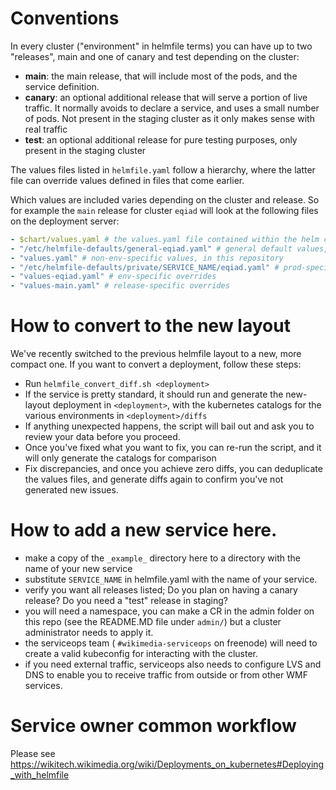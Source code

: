 # Conventions
In every cluster ("environment" in helmfile terms) you can have up to two "releases", main and one of canary and test depending on the cluster:
- **main**: the main release, that will include most of the pods, and the service definition.
- **canary**: an optional additional release that will serve a portion of live traffic. It normally avoids to declare a service, and uses a small number of pods.
  Not present in the staging cluster as it only makes sense with real traffic
- **test**: an optional additional release for pure testing purposes, only present in the staging cluster

The values files listed in `helmfile.yaml` follow a hierarchy, where the latter file can override values defined in files that come earlier. 

Which values are included varies depending on the cluster and release. So for example the `main` release for cluster `eqiad` will look at the following files on the deployment server:
```yaml
- $chart/values.yaml # the values.yaml file contained within the helm chart
- "/etc/helmfile-defaults/general-eqiad.yaml" # general default values, controlled by SRE
- "values.yaml" # non-env-specific values, in this repository
- "/etc/helmfile-defaults/private/SERVICE_NAME/eqiad.yaml" # prod-specific secrets, controlled by SRE
- "values-eqiad.yaml" # env-specific overrides
- "values-main.yaml" # release-specific overrides
```

# How to convert to the new layout
We've recently switched to the previous helmfile layout to a new, more compact one. If you want to convert a deployment, follow these steps:

- Run `helmfile_convert_diff.sh <deployment>`
- If the service is pretty standard, it should run and generate 
  the new-layout deployment in `<deployment>`, with the kubernetes catalogs for the various environments in `<deployment>/diffs`
- If anything unexpected happens, the script will bail out and ask you to review your data before you proceed.
- Once you've fixed what you want to fix, you can re-run the script, and it will only generate the catalogs for comparison
- Fix discrepancies, and once you achieve zero diffs, you can deduplicate the values files, and generate diffs again to confirm you've not generated new issues.

# How to add a new service here.
- make a copy of the `_example_` directory here to a directory with the name of your new service
- substitute `SERVICE_NAME` in helmfile.yaml with the name of your service.
- verify you want all releases listed; Do you plan on having a canary release? Do you need a "test" release in staging?
- you will need a namespace, you can make a CR in the admin folder on this repo (see the README.MD file under `admin/`) but a cluster administrator needs to apply it.
- the serviceops team ( `#wikimedia-serviceops` on freenode) will need to create a valid kubeconfig for interacting with the cluster.
- if you need external traffic, serviceops also needs to configure LVS and DNS to enable you to receive traffic from outside or from other WMF services.



# Service owner common workflow

Please see https://wikitech.wikimedia.org/wiki/Deployments_on_kubernetes#Deploying_with_helmfile
